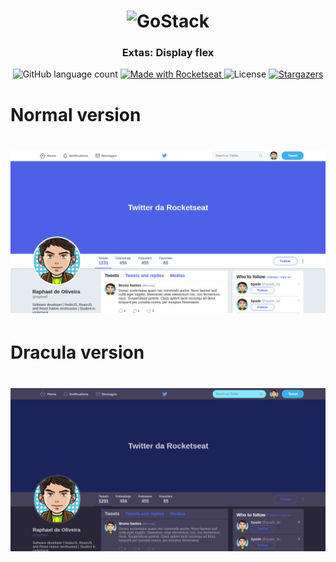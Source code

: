<h1 align="center">
    <img alt="GoStack" src="https://rocketseat-cdn.s3-sa-east-1.amazonaws.com/bootcamp-header.png" width="200px" />
</h1>

<h3 align="center">
  Extas: Display flex
</h3>

<p align="center">
  <img alt="GitHub language count" src="https://img.shields.io/github/languages/count/RaphaelOliveiraMoura/gostack-twitter-flexbox?color=%2304D361">

  <a href="https://rocketseat.com.br">
    <img alt="Made with Rocketseat" src="https://img.shields.io/badge/made%20with-Rocketseat-%2304D361">
  </a>

  <img alt="License" src="https://img.shields.io/badge/license-MIT-%2304D361">

  <a href="https://github.com/RaphaelOliveiraMoura/gostack-twitter-flexbox/stargazers">
    <img alt="Stargazers" src="https://img.shields.io/github/stars/RaphaelOliveiraMoura/gostack-twitter-flexbox?style=social">
  </a>
</p>

# Normal version

<h1 align="center">
    <img alt="Twitter" src="./.github/normal.png" />
</h1>

# Dracula version

<h1 align="center">
    <img alt="Twitter" src="./.github/dracula.png" />
</h1>
